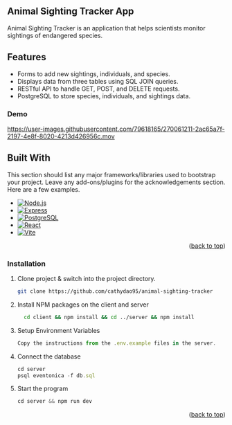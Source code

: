 <!-- ABOUT THE PROJECT -->
## Animal Sighting Tracker App
Animal Sighting Tracker is an application that helps scientists monitor sightings of endangered species. 

## Features

- Forms to add new sightings, individuals, and species.
- Displays data from three tables using SQL JOIN queries.
- RESTful API to handle GET, POST, and DELETE requests.
- PostgreSQL to store species, individuals, and sightings data.


### Demo


https://user-images.githubusercontent.com/79618165/270061211-2ac65a7f-2197-4e8f-8020-4213d426956c.mov



## Built With

This section should list any major frameworks/libraries used to bootstrap your project. Leave any add-ons/plugins for the acknowledgements section. Here are a few examples.


* [![Node.js][Node.js-badge]][Node-url]
* [![Express][Express-badge]][Express-url]
* [![PostgreSQL][PostgreSQL-badge]][PostgreSQL-url]
* [![React][React-badge]][React-url]
* [![Vite][Vite-badge]][Vite-url]

[Node.js-badge]: https://img.shields.io/badge/Node.js-43853D?style=for-the-badge&logo=node-dot-js&logoColor=white
[Express-badge]: https://img.shields.io/badge/Express.js-404D59?style=for-the-badge
[PostgreSQL-badge]: https://img.shields.io/badge/PostgreSQL-316192?style=for-the-badge&logo=postgresql&logoColor=white
[React-badge]: https://img.shields.io/badge/React-20232A?style=for-the-badge&logo=react&logoColor=61DAFB
[Vite-badge]: https://img.shields.io/badge/Vite-B73BFE?style=for-the-badge&logo=vite&logoColor=FFD62E

[Node-url]: https://nodejs.org/
[Express-url]: https://expressjs.com/
[PostgreSQL-url]: https://www.postgresql.org/
[React-url]: https://reactjs.org/
[Vite-url]: https://vitejs.dev/

<p align="right">(<a href="#readme-top">back to top</a>)</p>

### Installation

1. Clone project & switch into the project directory.
   ```sh
   git clone https://github.com/cathydao95/animal-sighting-tracker
   ```
2. Install NPM packages on the client and server
   ```sh
     cd client && npm install && cd ../server && npm install
   ```
3. Setup Environment Variables
   ```js
   Copy the instructions from the .env.example files in the server.
   ```
4. Connect the database
   ```js
   cd server
   psql eventonica -f db.sql
   ```
5. Start the program
   ```js
   cd server && npm run dev
   ```
<p align="right">(<a href="#readme-top">back to top</a>)</p>


